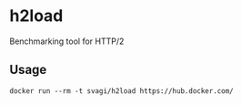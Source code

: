 # h2load
Benchmarking tool for HTTP/2

## Usage
```
docker run --rm -t svagi/h2load https://hub.docker.com/
```
